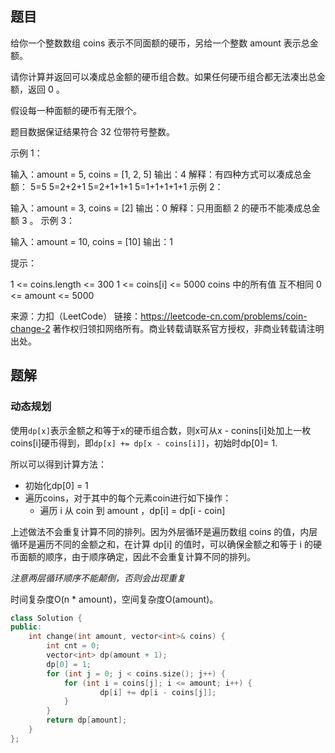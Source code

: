 ## 题目

给你一个整数数组 coins 表示不同面额的硬币，另给一个整数 amount 表示总金额。

请你计算并返回可以凑成总金额的硬币组合数。如果任何硬币组合都无法凑出总金额，返回 0 。

假设每一种面额的硬币有无限个。 

题目数据保证结果符合 32 位带符号整数。

 

示例 1：

输入：amount = 5, coins = [1, 2, 5]
输出：4
解释：有四种方式可以凑成总金额：
5=5
5=2+2+1
5=2+1+1+1
5=1+1+1+1+1
示例 2：

输入：amount = 3, coins = [2]
输出：0
解释：只用面额 2 的硬币不能凑成总金额 3 。
示例 3：

输入：amount = 10, coins = [10] 
输出：1


提示：

1 <= coins.length <= 300
1 <= coins[i] <= 5000
coins 中的所有值 互不相同
0 <= amount <= 5000

来源：力扣（LeetCode）
链接：https://leetcode-cn.com/problems/coin-change-2
著作权归领扣网络所有。商业转载请联系官方授权，非商业转载请注明出处。

## 题解

### 动态规划

使用`dp[x]`表示金额之和等于x的硬币组合数，则x可从x - conins[i]处加上一枚coins[i]硬币得到，即`dp[x] += dp[x - coins[i]]`，初始时dp[0]= 1.

所以可以得到计算方法：

- 初始化dp[0] = 1
- 遍历coins，对于其中的每个元素coin进行如下操作：
  - 遍历 i 从 coin 到 amount ，dp[i] = dp[i - coin]

上述做法不会重复计算不同的排列。因为外层循环是遍历数组 coins 的值，内层循环是遍历不同的金额之和，在计算 dp[i] 的值时，可以确保金额之和等于 i 的硬币面额的顺序，由于顺序确定，因此不会重复计算不同的排列。

*注意两层循环顺序不能颠倒，否则会出现重复*

时间复杂度O(n * amount)，空间复杂度O(amount)。

```c++
class Solution {
public:
    int change(int amount, vector<int>& coins) {
        int cnt = 0;
        vector<int> dp(amount + 1);
        dp[0] = 1;
        for (int j = 0; j < coins.size(); j++) {
            for (int i = coins[j]; i <= amount; i++) {
                    dp[i] += dp[i - coins[j]];
            }
        }
        return dp[amount];
    }
};
```

